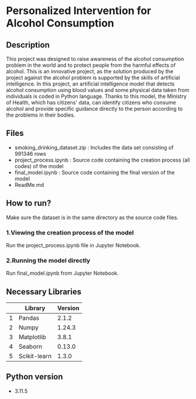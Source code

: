 # Personalized Intervention for Alcohol Consumption

## Description

This project was designed to raise awareness of the alcohol consumption problem in the world and to protect people from the harmful effects of alcohol. This is an innovative project, as the solution produced by the project against the alcohol problem is supported by the skills of artificial intelligence. In this project, an artificial intelligence model that detects alcohol consumption using blood values and some physical data taken from individuals is coded in Python language. Thanks to this model, the Ministry of Health, which has citizens' data, can identify citizens who consume alcohol and provide specific guidance directly to the person according to the problems in their bodies.

## Files
- smoking_drinking_dataset.zip : Includes the data set consisting of 991346 rows
- project_process.ipynb : Source code containing the creation process (all codes) of the model
- final_model.ipynb : Source code containing the final version of the model
- ReadMe.md  

## How to run?

Make sure the dataset is in the same directory as the source code files.

### 1.Viewing the creation process of the model
Run the project_process.ipynb file in Jupyter Notebook.

### 2.Running the model directly 
Run final_model.ipynb from Jupyter Notebook.

## Necessary Libraries

|   | Library      | Version |
|---|--------------|---------|
| 1 | Pandas       | 2.1.2   |
| 2 | Numpy        | 1.24.3  |
| 3 | Matplotlib   | 3.8.1   |
| 4 | Seaborn      | 0.13.0  |
| 5 | Scikit-learn | 1.3.0   |

## Python version 
- 3.11.5